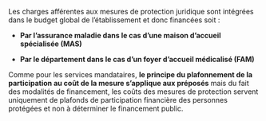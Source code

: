 Les charges afférentes aux mesures de protection juridique sont intégrées dans le budget global de l’établissement et donc financées soit :

- **Par l’assurance maladie dans le cas d’une maison d’accueil spécialisée (MAS)**

- **Par le département dans le cas d’un foyer d’accueil médicalisé (FAM)**

Comme pour les services mandataires, **le principe du plafonnement de la participation au coût de la mesure s’applique aux préposés** mais du fait des modalités de financement, les coûts des mesures de protection servent uniquement de plafonds de participation financière des personnes protégées et non à déterminer le financement public.
